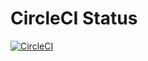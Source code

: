 # CircleCI Status
[![CircleCI](https://circleci.com/gh/megabayt/vk-messenger-rn.svg?style=svg&circle-token=d8908eabd716c4b462a2943445f39d7a5e17a75d)](https://circleci.com/gh/megabayt/vk-messenger-rn)
